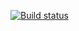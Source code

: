 [![Build status](https://ci.appveyor.com/api/projects/status/4pt8x4gql4yxx4pm?svg=true)](https://ci.appveyor.com/project/AnstasiaKli/ibank)
